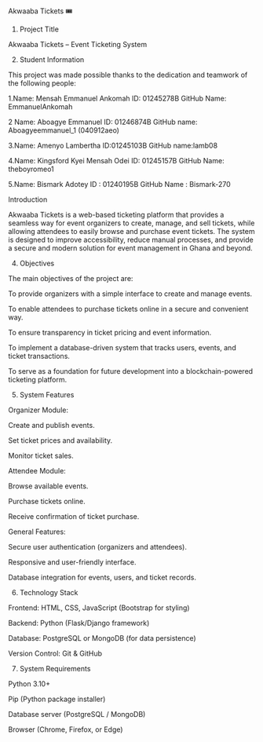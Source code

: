 Akwaaba Tickets 🎟️

1. Project Title

Akwaaba Tickets – Event Ticketing System

2. Student Information

This project was made possible thanks to the dedication and teamwork of the following people:

1.Name: Mensah Emmanuel Ankomah    ID: 01245278B    GitHub Name: EmmanuelAnkomah

2 Name: Aboagye Emmanuel        ID: 01246874B       GitHub name: Aboagyeemmanuel_1 (040912aeo)

3.Name: Amenyo Lambertha      ID:01245103B       GitHub name:lamb08

4.Name: Kingsford Kyei Mensah Odei      ID: 01245157B      GitHub Name: theboyromeo1

5.Name: Bismark Adotey     ID : 01240195B        GitHub Name : Bismark-270

 Introduction

Akwaaba Tickets is a web-based ticketing platform that provides a seamless way for event organizers to create, manage, and sell tickets, while allowing attendees to easily browse and purchase event tickets. The system is designed to improve accessibility, reduce manual processes, and provide a secure and modern solution for event management in Ghana and beyond.

4. Objectives

The main objectives of the project are:

To provide organizers with a simple interface to create and manage events.

To enable attendees to purchase tickets online in a secure and convenient way.

To ensure transparency in ticket pricing and event information.

To implement a database-driven system that tracks users, events, and ticket transactions.

To serve as a foundation for future development into a blockchain-powered ticketing platform.

5. System Features

Organizer Module:

Create and publish events.

Set ticket prices and availability.

Monitor ticket sales.

Attendee Module:

Browse available events.

Purchase tickets online.

Receive confirmation of ticket purchase.

General Features:

Secure user authentication (organizers and attendees).

Responsive and user-friendly interface.

Database integration for events, users, and ticket records.

6. Technology Stack

Frontend: HTML, CSS, JavaScript (Bootstrap for styling)

Backend: Python (Flask/Django framework)

Database: PostgreSQL or MongoDB (for data persistence)

Version Control: Git & GitHub

7. System Requirements

Python 3.10+

Pip (Python package installer)

Database server (PostgreSQL / MongoDB)


Browser (Chrome, Firefox, or Edge)
